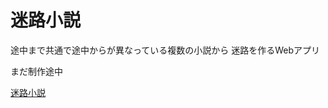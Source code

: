# 迷路小説

途中まで共通で途中からが異なっている複数の小説から
迷路を作るWebアプリ

まだ制作途中

[迷路小説](https://tannakaken.github.io/mazenovel/)
